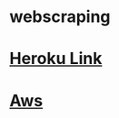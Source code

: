 # webscraping

# <a href="https://webscrappingflip.herokuapp.com/review">Heroku Link</a>
## 
# <a href="http://webscrapflip-env.eba-qt6mdus3.us-east-1.elasticbeanstalk.com/review">Aws</a>
